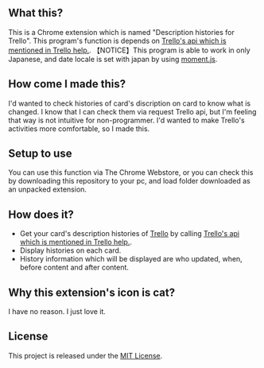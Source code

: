 ## What this?
This is a Chrome extension which is named "Description histories for Trello".
This program's function is depends on [Trello's api which is mentioned in Trello help.](https://help.trello.com/article/783-recovering-the-description-of-a-card-that-has-been-changed).
【NOTICE】This program is able to work in only Japanese, and date locale is set with japan by using [moment.js](https://momentjs.com/).

## How come I made this?
I'd wanted to check histories of card's discription on card to know what is changed.
I know that I can check them via request Trello api, but I'm feeling that way is not intuitive for non-programmer.
I'd wanted to make Trello's activities more comfortable, so I made this.

## Setup to use
You can use this function via The Chrome Webstore, or you can check this by downloading this repository to your pc, and load folder downloaded as an unpacked extension.

## How does it?
- Get your card's description histories of [Trello](https://trello.com/ja) by calling [Trello's api which is mentioned in Trello help.](https://help.trello.com/article/783-recovering-the-description-of-a-card-that-has-been-changed).
- Display histories on each card.
- History information which will be displayed are who updated, when, before content and after content.

## Why this extension's icon is cat?
I have no reason. I just love it.

## License
 This project is released under the [MIT License](https://opensource.org/licenses/mit-license.php).
